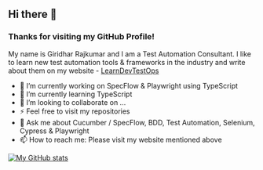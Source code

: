 ## Hi there 👋
### Thanks for visiting my GitHub Profile!

My name is Giridhar Rajkumar and I am a Test Automation Consultant. I like to learn new test automation tools & frameworks in the industry and write about them on my website - [LearnDevTestOps](http://giridharrajkumar.com) 

- 🔭 I’m currently working on SpecFlow & Playwright using TypeScript
- 🌱 I’m currently learning TypeScript
- 👯 I’m looking to collaborate on ...
- ⚡ Feel free to visit my repositories
- 💬 Ask me about Cucumber / SpecFlow, BDD, Test Automation, Selenium, Cypress & Playwright
- 📫 How to reach me: Please visit my website mentioned above

[![My GitHub stats](https://github-readme-stats.vercel.app/api?username=grajk88)](https://github.com/grajk88/github-readme-stats)

